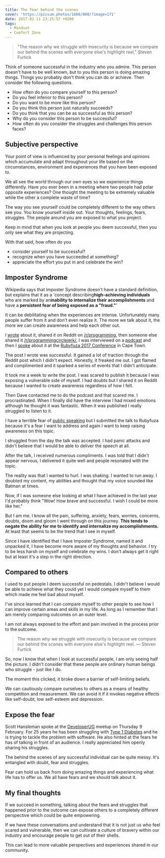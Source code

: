 ```yaml
---
title: The fear behind the scenes
cover: 'https://picsum.photos/1600/800/?image=171'
date: 2017-02-11 23:25:57 +0200
tags:
  - Mindset
  - Comfort Zone
---
```


> "The reason why we struggle with insecurity is because we compare our behind
> the scenes with everyone else's highlight reel," Steven Furtick

Think of someone successful in the industry who you admire. This person doesn't
have to be well known, but to you this person is doing amazing things.
Things you probably don't think you can do or achieve. Then consider the
following questions.

- How often do you compare yourself to this person?
- Do you feel inferior to this person?
- Do you want to be more like this person?
- Do you think this person just naturally succeeds?
- Do you think that you can be as successful as this person?
- Why do you consider this person to be successful?
- How often do you consider the struggles and challenges this person faces?

## Subjective perspective

Your point of view is influenced by your personal feelings and opinions
which accumulate and adapt throughout your life based on the circumstances,
environment and experiences that you have been exposed to.

We all see the world through our own eyes so we experience things differently.
Have you ever been in a meeting where two people had polar opposite experiences?
One thought the meeting to be extremely valuable while the other a complete waste
of time?

The way you see yourself could be completely different to the way others see you.
You know yourself inside out. Your thoughts, feelings, fears, struggles. The
people around you are exposed to what you project.

Keep in mind that when you look at people you deem successful, then you
only see what they are projecting.

With that said, how often do you

- consider yourself to be successful?
- recognize when you have succeeded at something?
- appreciate the effort you put in and celebrate the win?

## Imposter Syndrome

Wikipedia says that Imposter Syndrome doesn't have a standard definition,​
but explains that it as a 'concept describing​ **high-achieving individuals** ​
who are marked by an​ **inability to internalize their accomplishments** ​and
have a​ **persistent fear of being exposed as a "fraud."**'

It can be debilitating when the experiences are intense. Unfortunately many people
suffer from it and don't even realize it. The more we talk about it, the more
we can create awareness and help each other out.

I [wrote](/blog/the-imposter-within/) about it, shared it on Reddit on
[/r/programming](https://www.reddit.com/r/programming/comments/5cpaty/ive_had_a_lot_of_problems_with_imposter_syndrome/),
then someone else shared it [/r/programmingcirclejerk/](https://www.reddit.com/r/programmingcirclejerk/comments/5ct7sx/imposter_syndrome_part_%E2%84%95_or_how_i_stopped/),
I was interviewed on a [podcast](http://developeronfire.com/podcast/episode-202-clarice-bouwer-leaving-comfort-behind)
and then I [spoke](/blog/rubyfuza-2017-conference) about it at the [Rubyfuza 2017 Conference](http://www.rubyfuza.org/)
in Cape Town.

The post I wrote was successful. It gained a lot of traction through the Reddit
post which I didn't expect. Honestly, it freaked me out. I got flamed and
complimented and it sparked a series of events that I didn't anticipate.

It took me a week to write the post. I was scared to publish it because I was
exposing a vulnerable side of myself. I had doubts but I shared it on Reddit
because I wanted to create awareness regardless of how I felt.

Then Dave contacted me to do the podcast and that scared me. I procrastinated.
When I finally did have the interview I had mixed emotions although he thought
it was fantastic. When it was published I really struggled to listen to it.

I have a terrible fear of [public speaking](/blog/coping-with-fears-of-public-speaking/)
but I submitted the talk to Rubyfuza because it's a fear I want to address and
again I want to keep raising awareness on this topic.

I struggled from the day the talk was accepted. I had panic attacks and
didn't believe that I would be able to deliver the speech at all.

After the talk, I received numerous compliments. I was told that I
didn't appear nervous, I delivered it quite well and people resonated with the
topic.

The reality was that I wanted to hurl. I was shaking. I wanted to run away.
I doubted my content, my abilities and thought that my voice sounded like
Batman at times.

Now, if I was someone else looking at what I have achieved in the last year I'd
probably think "Wow! How brave and successful. I wish I could be more like her."

But I am me. I know all the pain, suffering, anxiety, fears, worries, concerns,
doubts, doom and gloom I went through on this journey. **This tends to negate the
ability for me to identify and internalize my accomplishments.** At least that
seems to be the trend that I see in myself.

Since I have identified that I have Imposter Syndrome, named it and unpacked
it, I have become more aware of my thoughts and behavior. I try to be less harsh
on myself and celebrate my wins. I don't always get it right but at least
it's a step in the right direction.

## Compared to others

I used to put people I deem successful on pedestals. I didn't believe I would
be able to achieve what they could yet I would compare myself to them which
made me feel bad about myself.

I've since learned that I can compare myself to other people to see how I can improve
certain areas and skills in my life. As long as I remember that I am merely
comparing outcomes on an outer level.

I am not always exposed to the effort and pain involved in the process prior to
the outcome.

> The reason why we struggle with insecurity is because we compare our behind
> the scenes with everyone else's highlight reel. ― Steven Furtick

So, now I know that when I look at successful people, I am only seeing half
the picture. I didn't consider that these people are ordinary human
beings who struggle - just like I do.

The moment this clicked, it broke down a barrier of self-limiting beliefs.

We can cautiously compare ourselves to others as a means of healthy competition and
measurement. We can avoid it if it invokes negative effects like self-doubt,
low self-esteem and depression.

## Expose the fear

Scott Hansleman spoke at the [DeveloperUG](https://www.meetup.com/DeveloperUG/)
meetup on Thursday 9 February. For 25 years
he has been struggling with [Type 1 Diabetes](http://www.hanselman.com/blog/ThePromisingStateOfDiabetesTechnologyIn2016.aspx)
and he is trying to tackle the problem with software. He also hinted at the
fears he has of talking in front of an audience. I really appreciated him
openly sharing his struggles.

The behind the scenes of any successful individual can be quite messy. It's
entangled with doubt, fear and struggles.

Fear can hold us back from doing amazing things and experiencing what life has
to offer us. We all have fears and we should talk about it.

## My final thoughts

If we succeed in something, talking about the fears and struggles that happened
prior to the outcome can expose others to a completely different perspective
which could be quite empowering.

If we have these conversations and understand that it is not just us who feel
scared and vulnerable, then we can cultivate a culture of bravery within our
industry and encourage people to get out of their shells.

This can lead to more valuable perspectives and experiences shared in our
community.
